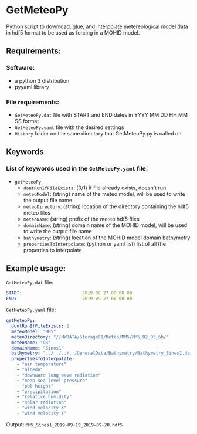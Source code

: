 # GetMeteoPy
Python script to download, glue, and interpolate metereological model data in hdf5 format to be used as forcing in a MOHID model.


## Requirements:
### Software:
- a python 3 distribution
- pyyaml library

### File requirements:
- `GetMeteoPy.dat` file with START and END dates in YYYY MM DD HH MM SS format
- `GetMeteoPy.yaml` file with the desired settings
- `History` folder on the same directory that GetMeteoPy.py is called on


## Keywords
### List of keywords used in the `GetMeteoPy.yaml` file:
- `getMeteoPy`
  - `dontRunIfFileExists`: (0/1) if file already exists, doesn't run
  - `meteoModel`: (string) name of the meteo model, will be used to write the output file name
  - `meteoDirectory`: (string) location of the directory containing the hdf5 meteo files
  - `meteoName`: (string) prefix of the meteo hdf5 files
  - `domainName`: (string) domain name of the MOHID model, will be used to write the output file name
  - `bathymetry`: (string) location of the MOHID model domain bathymetry
  - `propertiesToInterpolate`: (python or yaml list) list of all the properties to interpolate

## Example usage:
`GetMeteoPy.dat` file:
```yaml
START:                       2019 09 27 00 00 00
END:                         2019 09 27 00 00 00
```

`GetMeteoPy.yaml` file:
```yaml
getMeteoPy:
  dontRunIfFileExists: 1
  meteoModel: "MM5"
  meteoDirectory: "//MWDATA/Storage01/Meteo/MM5/MM5_D2_D3_6h/"
  meteoName: "D3"
  domainName: "Sines1"
  bathymetry: "../../../../GeneralData/Bathymetry/Bathymetry_Sines1.dat"
  propertiesToInterpolate:
    - "air temperature"
    - "albedo"
    - "downward long wave radiation"
    - "mean sea level pressure"
    - "pbl height"
    - "precipitation"
    - "relative humidity"
    - "solar radiation"
    - "wind velocity X"
    - "wind velocity Y"
```

Output:
  `MM5_Sines1_2019-09-19_2019-09-20.hdf5`
